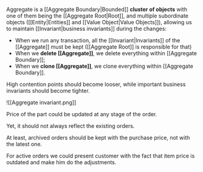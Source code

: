 Aggregate is a [[Aggregate Boundary|Bounded]] **cluster of objects** with one of them being the [[Aggregate Root|Root]], and multiple subordinate objects ([[Entity|Entities]] and [[Value Object|Value Objects]]), allowing us to maintain [[Invariant|business invariants]] during the changes:

- When we run any transaction, all the [[Invariant|Invariants]] of the [[Aggregate]] must be kept ([[Aggregate Root]] is responsible for that)
- When we **delete [[Aggregate]]**, we delete everything within [[Aggregate Boundary]];
- When we **clone [[Aggregate]]**, we clone everything within [[Aggregate Boundary]].

High contention points should become looser, while important business invariants should become tighter.

![[Aggregate invariant.png]]

Price of the part could be updated at any stage of the order. 

Yet, it should not always reflect the existing orders.

At least, archived orders should be kept with the purchase price, not with the latest one.

For active orders we could present customer with the fact that item price is outdated and make him do the adjustments.
